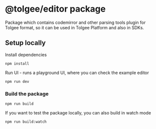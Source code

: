 # @tolgee/editor package

Package which contains codemirror and other parsing tools plugin for Tolgee format, so it can be used in Tolgee Platform and also in SDKs.

## Setup locally

Install dependencies
```
npm install
```

Run UI - runs a playground UI, where you can check the example editor
```
npm run dev
```

### Build the package

```
npm run build
```

If you want to test the package locally, you can also build in watch mode

```
npm run build:watch
```